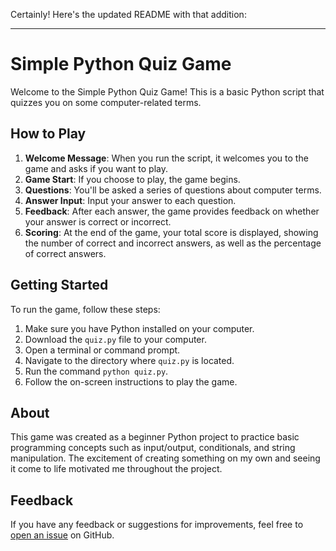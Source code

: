 Certainly! Here's the updated README with that addition:

---

# Simple Python Quiz Game

Welcome to the Simple Python Quiz Game! This is a basic Python script that quizzes you on some computer-related terms. 

## How to Play

1. **Welcome Message**: When you run the script, it welcomes you to the game and asks if you want to play.
2. **Game Start**: If you choose to play, the game begins.
3. **Questions**: You'll be asked a series of questions about computer terms.
4. **Answer Input**: Input your answer to each question.
5. **Feedback**: After each answer, the game provides feedback on whether your answer is correct or incorrect.
6. **Scoring**: At the end of the game, your total score is displayed, showing the number of correct and incorrect answers, as well as the percentage of correct answers.

## Getting Started

To run the game, follow these steps:

1. Make sure you have Python installed on your computer.
2. Download the `quiz.py` file to your computer.
3. Open a terminal or command prompt.
4. Navigate to the directory where `quiz.py` is located.
5. Run the command `python quiz.py`.
6. Follow the on-screen instructions to play the game.

## About

This game was created as a beginner Python project to practice basic programming concepts such as input/output, conditionals, and string manipulation. The excitement of creating something on my own and seeing it come to life motivated me throughout the project.

## Feedback

If you have any feedback or suggestions for improvements, feel free to [open an issue]([https://github.com/HarshdeepSinghKaint/Quiz--basic-/issues]) on GitHub.

